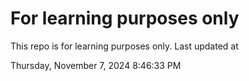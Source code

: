 # For learning purposes only
This repo is for learning purposes only.
Last updated at

Thursday, November 7, 2024 8:46:33 PM

